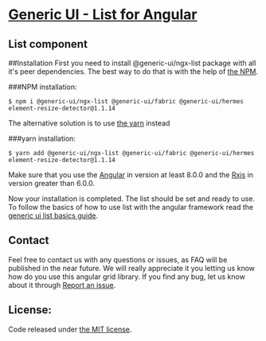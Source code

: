 # <a href='https://generic-ui.com' >Generic UI - List for Angular</a>
## List component

##Installation
First you need to install @generic-ui/ngx-list package with all it's peer dependencies. The best way to do that is with the help of <a href="https://npmjs.com">the NPM</a>.

###NPM installation:
```
$ npm i @generic-ui/ngx-list @generic-ui/fabric @generic-ui/hermes element-resize-detector@1.1.14
```

The alternative solution is to use <a href="https://yarnpkg.com"> the yarn</a> instead

###yarn installation:
```
$ yarn add @generic-ui/ngx-list @generic-ui/fabric @generic-ui/hermes element-resize-detector@1.1.14
```
Make sure that you use the <a href="https://angular.io">Angular</a> in version at least 8.0.0 and the <a href="https://github.com/ReactiveX/rxjs">Rxjs</a> in version greater than 6.0.0.

Now your installation is completed. The list should be set and ready to use. To follow the basics of how to use list with the angular framework read the
<a href="https://generic-ui/guid/list">generic ui list basics guide</a>.


## Contact

Feel free to contact us with any questions or issues, as FAQ will be published in the near future. 
We will really appreciate it you letting us know how do you use
 this angular grid library. If you find any bug, let us know about it through <a href="https://github.com/generic-ui/generic-ui/issues">Report an issue</a>.

## License:
Code released under <a href='https://github.com/generic-ui/generic-ui/blob/master/grid/LICENSE' >the MIT license</a>.
